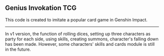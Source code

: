 ## Genius Invokation TCG

This code is created to imitate a popular card game in Genshin Impact.

---

In v1 version, the  function of rolling dices, setting up three characters as party for each side, using skills, creating summons, character's falling down has been made. However, some characters' skills and cards module is still in the future.
